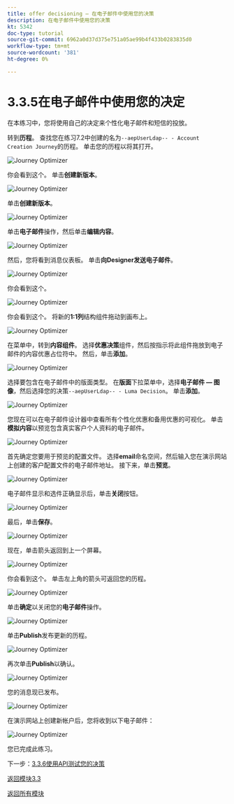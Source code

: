 ```yaml
---
title: offer decisioning — 在电子邮件中使用您的决策
description: 在电子邮件中使用您的决策
kt: 5342
doc-type: tutorial
source-git-commit: 6962a0d37d375e751a05ae99b4f433b0283835d0
workflow-type: tm+mt
source-wordcount: '381'
ht-degree: 0%

---
```


# 3.3.5在电子邮件中使用您的决定

在本练习中，您将使用自己的决定来个性化电子邮件和短信的投放。

转到&#x200B;**历程**。 查找您在练习7.2中创建的名为`--aepUserLdap-- - Account Creation Journey`的历程。 单击您的历程以将其打开。

![Journey Optimizer](./images/emailoffer1.png)

你会看到这个。 单击&#x200B;**创建新版本**。

![Journey Optimizer](./images/journey1.png)

单击&#x200B;**创建新版本**。

![Journey Optimizer](./images/journey2.png)

单击&#x200B;**电子邮件**&#x200B;操作，然后单击&#x200B;**编辑内容**。

![Journey Optimizer](./images/journey3.png)

然后，您将看到消息仪表板。 单击&#x200B;**向Designer发送电子邮件**。

![Journey Optimizer](./images/emailoffer2.png)

你会看到这个。

![Journey Optimizer](./images/emailoffer5.png)

你会看到这个。 将新的&#x200B;**1:1列**&#x200B;结构组件拖动到画布上。

![Journey Optimizer](./images/emailoffer6.png)

在菜单中，转到&#x200B;**内容组件**。 选择&#x200B;**优惠决策**&#x200B;组件，然后按指示将此组件拖放到电子邮件的内容优惠占位符中。 然后，单击&#x200B;**添加**。

![Journey Optimizer](./images/emailoffer7.png)

选择要包含在电子邮件中的版面类型。 在&#x200B;**版面**&#x200B;下拉菜单中，选择&#x200B;**电子邮件 — 图像**，然后选择您的决策`--aepUserLdap-- - Luma Decision`。 单击&#x200B;**添加**。

![Journey Optimizer](./images/emailoffer8.png)

您现在可以在电子邮件设计器中查看所有个性化优惠和备用优惠的可视化。 单击&#x200B;**模拟内容**&#x200B;以预览包含真实客户个人资料的电子邮件。

![Journey Optimizer](./images/emailoffer9.png)

首先确定您要用于预览的配置文件。 选择&#x200B;**email**&#x200B;命名空间，然后输入您在演示网站上创建的客户配置文件的电子邮件地址。 接下来，单击&#x200B;**预览**。

![Journey Optimizer](./images/emailoffer10.png)

电子邮件显示和选件正确显示后，单击&#x200B;**关闭**&#x200B;按钮。

![Journey Optimizer](./images/emailoffer11.png)

最后，单击&#x200B;**保存**。

![Journey Optimizer](./images/emailoffer12.png)

现在，单击箭头返回到上一个屏幕。

![Journey Optimizer](./images/emailoffer13.png)

你会看到这个。 单击左上角的箭头可返回您的历程。

![Journey Optimizer](./images/emailoffer14.png)

单击&#x200B;**确定**&#x200B;以关闭您的&#x200B;**电子邮件**&#x200B;操作。

![Journey Optimizer](./images/emailoffer14a.png)

单击&#x200B;**Publish**&#x200B;发布更新的历程。

![Journey Optimizer](./images/emailoffer14b.png)

再次单击&#x200B;**Publish**&#x200B;以确认。

![Journey Optimizer](./images/emailoffer15.png)

您的消息现已发布。

![Journey Optimizer](./images/emailoffer16.png)

在演示网站上创建新帐户后，您将收到以下电子邮件：

![Journey Optimizer](./images/emailoffer17.png)

您已完成此练习。

下一步：[3.3.6使用API测试您的决策](./ex6.md)

[返回模块3.3](./offer-decisioning.md)

[返回所有模块](./../../../overview.md)
